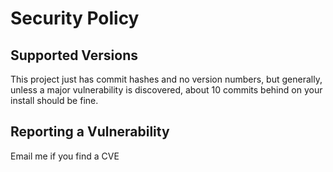 # Security Policy

## Supported Versions

This project just has commit hashes and no version numbers, but generally, unless a major vulnerability is discovered, about 10 commits behind on your install should be fine.

## Reporting a Vulnerability

Email me if you find a CVE

